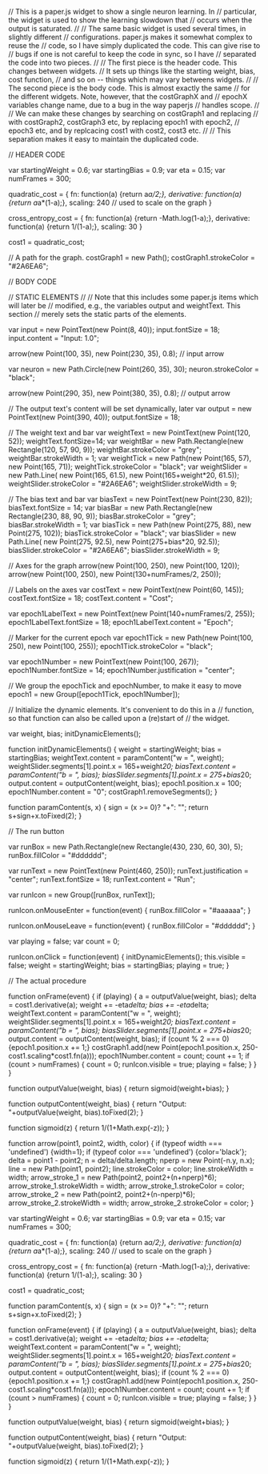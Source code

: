 // This is a paper.js widget to show a single neuron learning.  In
// particular, the widget is used to show the learning slowdown that
// occurs when the output is saturated.
//
// The same basic widget is used several times, in slightly different
// configurations.  paper.js makes it somewhat complex to reuse the
// code, so I have simply duplicated the code.  This can give rise to
// bugs if one is not careful to keep the code in sync, so I have
// separated the code into two pieces.
//
// The first piece is the header code.  This changes between widgets.
// It sets up things like the starting weight, bias, cost function,
// and so on -- things which may vary betweens widgets.
//
// The second piece is the body code.  This is almost exactly the same
// for the different widgets.  Note, however, that the costGraphX and
// epochX variables change name, due to a bug in the way paperjs
// handles scope.
//
// We can make these changes by searching on costGraph1 and replacing
// with costGraph2, costGraph3 etc, by replacing epoch1 with epoch2,
// epoch3 etc, and by replcacing cost1 with cost2, cost3 etc.
//
// This separation makes it easy to maintain the duplicated code.

// HEADER CODE

var startingWeight = 0.6;
var startingBias = 0.9;
var eta = 0.15;
var numFrames = 300;

quadratic_cost = {
    fn: function(a) {return a*a/2;},
    derivative: function(a) {return a*a*(1-a);},
    scaling: 240 // used to scale on the graph
}

cross_entropy_cost = {
    fn: function(a) {return -Math.log(1-a);},
    derivative: function(a) {return 1/(1-a);},
    scaling: 30
}

cost1 = quadratic_cost;

// A path for the graph.
costGraph1 = new Path();
costGraph1.strokeColor = "#2A6EA6";


// BODY CODE

// STATIC ELEMENTS
//
// Note that this includes some paper.js items which will later be
// modified, e.g., the variables output and weightText.  This section
// merely sets the static parts of the elements.

var input = new PointText(new Point(8, 40));
input.fontSize = 18;
input.content = "Input: 1.0";

arrow(new Point(100, 35), new Point(230, 35), 0.8); // input arrow

var neuron = new Path.Circle(new Point(260, 35), 30);
neuron.strokeColor = "black";

arrow(new Point(290, 35), new Point(380, 35), 0.8); // output arrow

// The output text's content will be set dynamically, later
var output = new PointText(new Point(390, 40));
output.fontSize = 18;

// The weight text and bar
var weightText = new PointText(new Point(120, 52));
weightText.fontSize=14;
var weightBar = new Path.Rectangle(new Rectangle(120, 57, 90, 9));
weightBar.strokeColor = "grey";
weightBar.strokeWidth = 1;
var weightTick = new Path(new Point(165, 57), new Point(165, 71));
weightTick.strokeColor = "black";
var weightSlider = new Path.Line(
    new Point(165, 61.5), new Point(165+weight*20, 61.5));
weightSlider.strokeColor = "#2A6EA6";
weightSlider.strokeWidth = 9;

// The bias text and bar
var biasText = new PointText(new Point(230, 82));
biasText.fontSize = 14;
var biasBar = new Path.Rectangle(new Rectangle(230, 88, 90, 9));
biasBar.strokeColor = "grey";
biasBar.strokeWidth = 1;
var biasTick = new Path(new Point(275, 88), new Point(275, 102));
biasTick.strokeColor = "black";
var biasSlider = new Path.Line(
    new Point(275, 92.5), new Point(275+bias*20, 92.5));
biasSlider.strokeColor = "#2A6EA6";
biasSlider.strokeWidth = 9;

// Axes for the graph
arrow(new Point(100, 250), new Point(100, 120));
arrow(new Point(100, 250), new Point(130+numFrames/2, 250));

// Labels on the axes
var costText = new PointText(new Point(60, 145));
costText.fontSize = 18;
costText.content = "Cost";

var epoch1LabelText = new PointText(new Point(140+numFrames/2, 255));
epoch1LabelText.fontSize = 18;
epoch1LabelText.content = "Epoch";

// Marker for the current epoch
var epoch1Tick = new Path(new Point(100, 250), new Point(100, 255));
epoch1Tick.strokeColor = "black";

var epoch1Number = new PointText(new Point(100, 267));
epoch1Number.fontSize = 14;
epoch1Number.justification = "center";

// We group the epochTick and epochNumber, to make it easy to move
epoch1 = new Group([epoch1Tick, epoch1Number]);

// Initialize the dynamic elements.  It's convenient to do this in a
// function, so that function can also be called upon a (re)start of
// the widget.

var weight, bias;
initDynamicElements();

function initDynamicElements() {
    weight = startingWeight;
    bias = startingBias;
    weightText.content = paramContent("w = ", weight);
    weightSlider.segments[1].point.x = 165+weight*20;
    biasText.content = paramContent("b = ", bias);
    biasSlider.segments[1].point.x = 275+bias*20;
    output.content = outputContent(weight, bias);
    epoch1.position.x = 100;
    epoch1Number.content = "0";
    costGraph1.removeSegments();
}

function paramContent(s, x) {
    sign = (x >= 0)? "+": "";
    return s+sign+x.toFixed(2);
}

// The run button

var runBox = new Path.Rectangle(new Rectangle(430, 230, 60, 30), 5);
runBox.fillColor = "#dddddd";

var runText = new PointText(new Point(460, 250));
runText.justification = "center";
runText.fontSize = 18;
runText.content = "Run";

var runIcon = new Group([runBox, runText]);

runIcon.onMouseEnter = function(event) {
    runBox.fillColor = "#aaaaaa";
}

runIcon.onMouseLeave = function(event) {
    runBox.fillColor = "#dddddd";
}

var playing = false;
var count = 0;

runIcon.onClick = function(event) {
    initDynamicElements();
    this.visible = false;
    weight = startingWeight;
    bias = startingBias;
    playing = true;
}

// The actual procedure

function onFrame(event) {
    if (playing) {
	a = outputValue(weight, bias);
	delta = cost1.derivative(a);
	weight += -eta*delta;
	bias += -eta*delta;
	weightText.content = paramContent("w = ", weight);
	weightSlider.segments[1].point.x = 165+weight*20;
	biasText.content = paramContent("b = ", bias);
	biasSlider.segments[1].point.x = 275+bias*20;
	output.content = outputContent(weight, bias);
	if (count % 2 === 0) {epoch1.position.x += 1;}
	costGraph1.add(new Point(epoch1.position.x, 250-cost1.scaling*cost1.fn(a)));
	epoch1Number.content = count;
	count += 1;
	if (count > numFrames) {
	    count = 0;
	    runIcon.visible = true;
	    playing = false;
	}
	}
}

function outputValue(weight, bias) {
    return sigmoid(weight+bias);
}

function outputContent(weight, bias) {
    return "Output: "+outputValue(weight, bias).toFixed(2);
}

function sigmoid(z) {
    return 1/(1+Math.exp(-z));
}

function arrow(point1, point2, width, color) {
    if (typeof width === 'undefined') {width=1};
    if (typeof color === 'undefined') {color='black'};
    delta = point1 - point2;
    n = delta/delta.length;
    nperp = new Point(-n.y, n.x);
    line = new Path(point1, point2);
    line.strokeColor = color;
    line.strokeWidth = width;
    arrow_stroke_1 = new Path(point2, point2+(n+nperp)*6);
    arrow_stroke_1.strokeWidth = width;
    arrow_stroke_1.strokeColor = color;
    arrow_stroke_2 = new Path(point2, point2+(n-nperp)*6);
    arrow_stroke_2.strokeWidth = width;
    arrow_stroke_2.strokeColor = color;
}


var startingWeight = 0.6;
var startingBias = 0.9;
var eta = 0.15;
var numFrames = 300;

quadratic_cost = {
    fn: function(a) {return a*a/2;},
    derivative: function(a) {return a*a*(1-a);},
    scaling: 240 // used to scale on the graph
}

cross_entropy_cost = {
    fn: function(a) {return -Math.log(1-a);},
    derivative: function(a) {return 1/(1-a);},
    scaling: 30
}

cost1 = quadratic_cost;

function paramContent(s, x) {
    sign = (x >= 0)? "+": "";
    return s+sign+x.toFixed(2);
}

function onFrame(event) {
    if (playing) {
	a = outputValue(weight, bias);
	delta = cost1.derivative(a);
	weight += -eta*delta;
	bias += -eta*delta;
	weightText.content = paramContent("w = ", weight);
	weightSlider.segments[1].point.x = 165+weight*20;
	biasText.content = paramContent("b = ", bias);
	biasSlider.segments[1].point.x = 275+bias*20;
	output.content = outputContent(weight, bias);
	if (count % 2 === 0) {epoch1.position.x += 1;}
	costGraph1.add(new Point(epoch1.position.x, 250-cost1.scaling*cost1.fn(a)));
	epoch1Number.content = count;
	count += 1;
		if (count > numFrames) {
		    count = 0;
		    runIcon.visible = true;
		    playing = false;
		}
	}
}

function outputValue(weight, bias) {
    return sigmoid(weight+bias);
}

function outputContent(weight, bias) {
    return "Output: "+outputValue(weight, bias).toFixed(2);
}

function sigmoid(z) {
    return 1/(1+Math.exp(-z));
}

